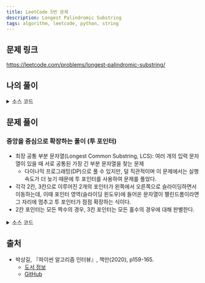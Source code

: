 ```yaml
---
title: LeetCode 5번 문제
description: Longest Palindromic Substring
tags: algorithm, leetcode, python, string
---
```


## 문제 링크

https://leetcode.com/problems/longest-palindromic-substring/

## 나의 풀이

<details>
<summary>소스 코드</summary>
<div markdown="1">

```python
class Solution:
    def my_solution(self, s: str) -> str:
        # 문자열 전체가 회문이면 문자열 리턴
        if s == s[::-1]:
            return s

        # 부분 문자열 길이를 줄여가면서 각 부분 문자열이 회문인지 검사
        for length in reversed(range(len(s))):
            for i in range(len(s) - length + 1):
                curr = s[i:i+length]
                if curr == curr[::-1]:
                    return curr
```

</div>
</details>

## 문제 풀이

### 중앙을 중심으로 확장하는 풀이 (투 포인터)

- 최장 공통 부분 문자열(Longest Common Substring, LCS): 여러 개의 입력 문자열이 있을 때 서로 공통된 가장 긴 부분 문자열을 찾는 문제
  - 다이나믹 프로그래밍(DP)으로 풀 수 있지만, 덜 직관적이며 이 문제에서는 실행 속도가 더 늦기 때문에 투 포인터를 사용하여 문제를 풀었다.
- 각각 2칸, 3칸으로 이루어진 2개의 포인터가 왼쪽에서 오른쪽으로 슬라이딩하면서 이동하는데, 이때 포인터 영역(슬라이딩 윈도우)에 들어온 문자열이 팰린드롬이라면 그 자리에 멈추고 투 포인터가 점점 확장하는 식이다.
- 2칸 포인터는 모든 짝수의 경우, 3칸 포인터는 모든 홀수의 경우에 대해 판별한다.

<details>
<summary>소스 코드</summary>
<div markdown="1">

```python
class Solution:
    def solution1(self, s: str) -> str:
        # 팰린드롬 판별 및 투 포인터 확장
        def expand(left: int, right: int) -> str:
            # 좌우를 확장해가면서 팰린드롬 여부 판별
            while left >= 0 and right <= len(s) and s[left] == s[right-1]:
                left -= 1
                right += 1
    
            # 가장 긴 길이의 팰린드롬을 찾으면 마지막으로 확장한 좌우 인덱스 값의 이전 값을 사용
            return s[left + 1:right - 1]

        # 해당 사항이 없을 때 빠르게 리턴
        # 전체적인 풀이 속도 향상에 매우 큰 도움이 됨
        if len(s) < 2 or s == s[::-1]:
            return s

        result = ''

        # 슬라이딩 윈도우 우측으로 이동
        for i in range(len(s) - 1):
            # 기존 result 값과 짝수/홀수 슬라이딩 윈도우 중에서 길이가 가장 긴 값을 선택
            result = max(result, expand(i, i + 1), expand(i, i + 2), key=len)
        return result
```

</div>
</details>

## 출처

- 박상길, 『파이썬 알고리즘 인터뷰』, 책만(2020), p159-165.
  - [도서 정보](https://www.onlybook.co.kr/entry/algorithm-interview)
  - [GitHub](https://github.com/onlybooks/algorithm-interview)
